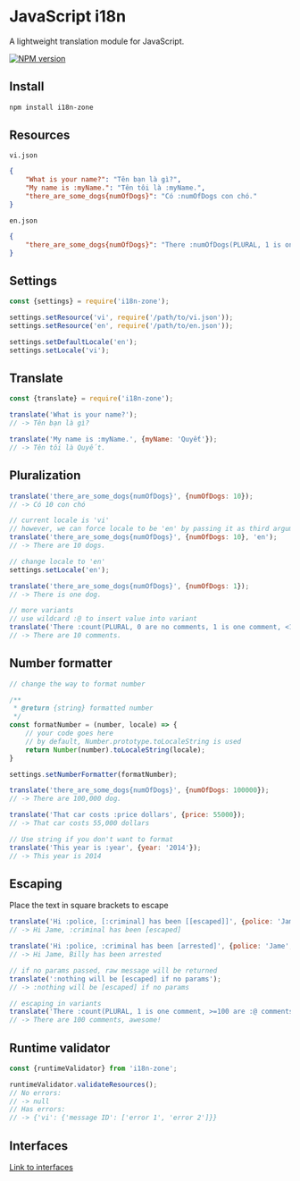 # JavaScript i18n

A lightweight translation module for JavaScript.

[![NPM version][npm-image]][npm-url]

[npm-image]: https://badge.fury.io/js/i18n-zone.svg
[npm-url]: https://www.npmjs.com/package/i18n-zone

## Install
```bash
npm install i18n-zone
```

## Resources
`vi.json`
```json
{
    "What is your name?": "Tên bạn là gì?",
    "My name is :myName.": "Tên tôi là :myName.",
    "there_are_some_dogs{numOfDogs}": "Có :numOfDogs con chó."
}
```

`en.json`
```json
{
    "there_are_some_dogs{numOfDogs}": "There :numOfDogs(PLURAL, 1 is one dog, ! are :@ dogs)."
}
```

## Settings
```javascript
const {settings} = require('i18n-zone');

settings.setResource('vi', require('/path/to/vi.json'));
settings.setResource('en', require('/path/to/en.json'));

settings.setDefaultLocale('en');
settings.setLocale('vi');

```

## Translate
```javascript
const {translate} = require('i18n-zone');

translate('What is your name?');
// -> Tên bạn là gì?

translate('My name is :myName.', {myName: 'Quyết'});
// -> Tên tôi là Quyết.

```

## Pluralization

```javascript
translate('there_are_some_dogs{numOfDogs}', {numOfDogs: 10});
// -> Có 10 con chó

// current locale is 'vi'
// however, we can force locale to be 'en' by passing it as third argument
translate('there_are_some_dogs{numOfDogs}', {numOfDogs: 10}, 'en');
// -> There are 10 dogs.

// change locale to 'en'
settings.setLocale('en');

translate('there_are_some_dogs{numOfDogs}', {numOfDogs: 1});
// -> There is one dog.

// more variants
// use wildcard :@ to insert value into variant
translate('There :count(PLURAL, 0 are no comments, 1 is one comment, <10 are some comments, <=100 are :@ comments, ! are a lot of comments)', {count: 10});
// -> There are 10 comments.
```

## Number formatter

```javascript
// change the way to format number

/**
 * @return {string} formatted number
 */
const formatNumber = (number, locale) => {
    // your code goes here
    // by default, Number.prototype.toLocaleString is used
    return Number(number).toLocaleString(locale);
}

settings.setNumberFormatter(formatNumber);
```

```javascript
translate('there_are_some_dogs{numOfDogs}', {numOfDogs: 100000});
// -> There are 100,000 dog.

translate('That car costs :price dollars', {price: 55000});
// -> That car costs 55,000 dollars

// Use string if you don't want to format
translate('This year is :year', {year: '2014'});
// -> This year is 2014
```

## Escaping

Place the text in square brackets to escape

```javascript
translate('Hi :police, [:criminal] has been [[escaped]]', {police: 'Jame', criminal: 'Billy'});
// -> Hi Jame, :criminal has been [escaped]

translate('Hi :police, :criminal has been [arrested]', {police: 'Jame', criminal: 'Billy'});
// -> Hi Jame, Billy has been arrested

// if no params passed, raw message will be returned
translate(':nothing will be [escaped] if no params');
// -> :nothing will be [escaped] if no params

// escaping in variants
translate('There :count(PLURAL, 1 is one comment, >=100 are :@ comments[,] awesome!, ! are :@ comments)', {count: 100});
// -> There are 100 comments, awesome!
```
## Runtime validator

```javascript
const {runtimeValidator} from 'i18n-zone';

runtimeValidator.validateResources();
// No errors:
// -> null
// Has errors:
// -> {'vi': {'message ID': ['error 1', 'error 2']}}
```
## Interfaces
[Link to interfaces](https://github.com/quyettvq/i18n-zone/tree/master/interfaces)
